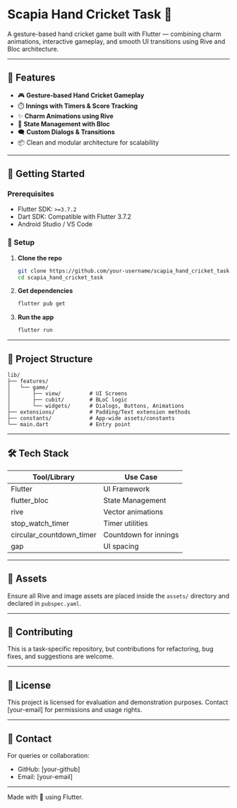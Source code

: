 # Scapia Hand Cricket Task 🏏

A gesture-based hand cricket game built with Flutter — combining charm animations, interactive gameplay, and smooth UI transitions using Rive and Bloc architecture.

---

## 📱 Features

- 🎮 **Gesture-based Hand Cricket Gameplay**
- ⏱️ **Innings with Timers & Score Tracking**
- ✨ **Charm Animations using Rive**
- 🧠 **State Management with Bloc**
- 🗨️ **Custom Dialogs & Transitions**
- 📦 Clean and modular architecture for scalability

---

## 🚀 Getting Started

### Prerequisites

- Flutter SDK: `>=3.7.2`
- Dart SDK: Compatible with Flutter 3.7.2
- Android Studio / VS Code

### 🔧 Setup

1. **Clone the repo**
   ```bash
   git clone https://github.com/your-username/scapia_hand_cricket_task.git
   cd scapia_hand_cricket_task
   ```

2. **Get dependencies**
   ```bash
   flutter pub get
   ```

3. **Run the app**
   ```bash
   flutter run
   ```

---

## 🧱 Project Structure

```
lib/
├── features/
│   └── game/
│       ├── view/         # UI Screens
│       ├── cubit/        # BLoC logic
│       └── widgets/      # Dialogs, Buttons, Animations
├── extensions/           # Padding/Text extension methods
├── constants/            # App-wide assets/constants
└── main.dart             # Entry point
```

---

## 🛠️ Tech Stack

| Tool/Library            | Use Case                             |
|------------------------|--------------------------------------|
| Flutter                | UI Framework                         |
| flutter_bloc           | State Management                     |
| rive                   | Vector animations                    |
| stop_watch_timer       | Timer utilities                      |
| circular_countdown_timer | Countdown for innings              |
| gap                    | UI spacing                           |

---

## 📂 Assets

Ensure all Rive and image assets are placed inside the `assets/` directory and declared in `pubspec.yaml`.

---

## 🙌 Contributing

This is a task-specific repository, but contributions for refactoring, bug fixes, and suggestions are welcome.

---

## 📄 License

This project is licensed for evaluation and demonstration purposes. Contact [your-email] for permissions and usage rights.

---

## 🔗 Contact

For queries or collaboration:
- GitHub: [your-github]
- Email: [your-email]

---

Made with 💙 using Flutter.
